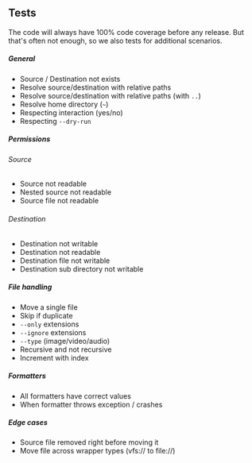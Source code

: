 ## Tests

The code will always have 100% code coverage before any release. But that's often not enough,
so we also tests for additional scenarios.

##### General
- Source / Destination not exists
- Resolve source/destination with relative paths
- Resolve source/destination with relative paths (with `..`)
- Resolve home directory (`~`)
- Respecting interaction (yes/no)
- Respecting `--dry-run`

##### Permissions
###### Source
- Source not readable
- Nested source not readable
- Source file not readable

###### Destination
- Destination not writable
- Destination not readable
- Destination file not writable
- Destination sub directory not writable


##### File handling
- Move a single file
- Skip if duplicate
- `--only` extensions
- `--ignore` extensions
- `--type` (image/video/audio)
- Recursive and not recursive
- Increment with index

##### Formatters
- All formatters have correct values
- When formatter throws exception / crashes

##### Edge cases
- Source file removed right before moving it
- Move file across wrapper types (vfs:// to file://)